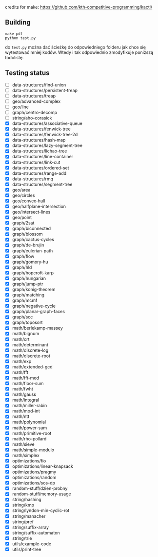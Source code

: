 credits for make: https://github.com/kth-competitive-programming/kactl/

## Building

```
make pdf
python test.py
```
do `test.py` można dać ścieżkę do odpowiedniego folderu jak chce się wytestować mniej kodów.
Wtedy i tak odpowiednio zmodyfikuje poniższą todolistę.

## Testing status
- [ ] data-structures/find-union
- [ ] data-structures/persistent-treap
- [ ] data-structures/treap
- [ ] geo/advanced-complex
- [ ] geo/line
- [ ] graph/centro-decomp
- [ ] string/aho-corasick
- [x] data-structures/associative-queue
- [x] data-structures/fenwick-tree
- [x] data-structures/fenwick-tree-2d
- [x] data-structures/hash-map
- [x] data-structures/lazy-segment-tree
- [x] data-structures/lichao-tree
- [x] data-structures/line-container
- [x] data-structures/link-cut
- [x] data-structures/ordered-set
- [x] data-structures/range-add
- [x] data-structures/rmq
- [x] data-structures/segment-tree
- [x] geo/area
- [x] geo/circles
- [x] geo/convex-hull
- [x] geo/halfplane-intersection
- [x] geo/intersect-lines
- [x] geo/point
- [x] graph/2sat
- [x] graph/biconnected
- [x] graph/blossom
- [x] graph/cactus-cycles
- [x] graph/de-brujin
- [x] graph/eulerian-path
- [x] graph/flow
- [x] graph/gomory-hu
- [x] graph/hld
- [x] graph/hopcroft-karp
- [x] graph/hungarian
- [x] graph/jump-ptr
- [x] graph/konig-theorem
- [x] graph/matching
- [x] graph/mcmf
- [x] graph/negative-cycle
- [x] graph/planar-graph-faces
- [x] graph/scc
- [x] graph/toposort
- [x] math/berlekamp-massey
- [x] math/bignum
- [x] math/crt
- [x] math/determinant
- [x] math/discrete-log
- [x] math/discrete-root
- [x] math/exp
- [x] math/extended-gcd
- [x] math/fft
- [x] math/fft-mod
- [x] math/floor-sum
- [x] math/fwht
- [x] math/gauss
- [x] math/integral
- [x] math/miller-rabin
- [x] math/mod-int
- [x] math/ntt
- [x] math/polynomial
- [x] math/power-sum
- [x] math/primitive-root
- [x] math/rho-pollard
- [x] math/sieve
- [x] math/simple-modulo
- [x] math/simplex
- [x] optimizations/fio
- [x] optimizations/linear-knapsack
- [x] optimizations/pragmy
- [x] optimizations/random
- [x] optimizations/sos-dp
- [x] random-stuff/dzien-probny
- [x] random-stuff/memory-usage
- [x] string/hashing
- [x] string/kmp
- [x] string/lyndon-min-cyclic-rot
- [x] string/manacher
- [x] string/pref
- [x] string/suffix-array
- [x] string/suffix-automaton
- [x] string/trie
- [x] utils/example-code
- [x] utils/print-tree